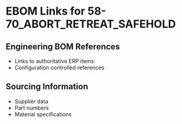 # EBOM Links for 58-70_ABORT_RETREAT_SAFEHOLD

## Engineering BOM References
- Links to authoritative ERP items
- Configuration controlled references

## Sourcing Information
- Supplier data
- Part numbers
- Material specifications
